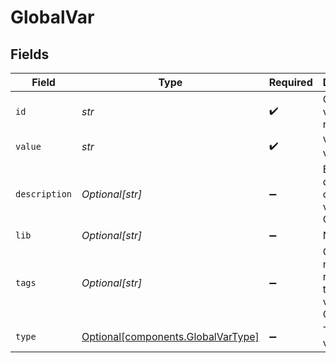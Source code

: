 # GlobalVar


## Fields

| Field                                                                          | Type                                                                           | Required                                                                       | Description                                                                    |
| ------------------------------------------------------------------------------ | ------------------------------------------------------------------------------ | ------------------------------------------------------------------------------ | ------------------------------------------------------------------------------ |
| `id`                                                                           | *str*                                                                          | :heavy_check_mark:                                                             | Global variable name.                                                          |
| `value`                                                                        | *str*                                                                          | :heavy_check_mark:                                                             | Value of variable                                                              |
| `description`                                                                  | *Optional[str]*                                                                | :heavy_minus_sign:                                                             | Brief description of this variable. Optional.                                  |
| `lib`                                                                          | *Optional[str]*                                                                | :heavy_minus_sign:                                                             | N/A                                                                            |
| `tags`                                                                         | *Optional[str]*                                                                | :heavy_minus_sign:                                                             | One or more tags related to this variable. Optional.                           |
| `type`                                                                         | [Optional[components.GlobalVarType]](../../models/components/globalvartype.md) | :heavy_minus_sign:                                                             | Type of variable.                                                              |